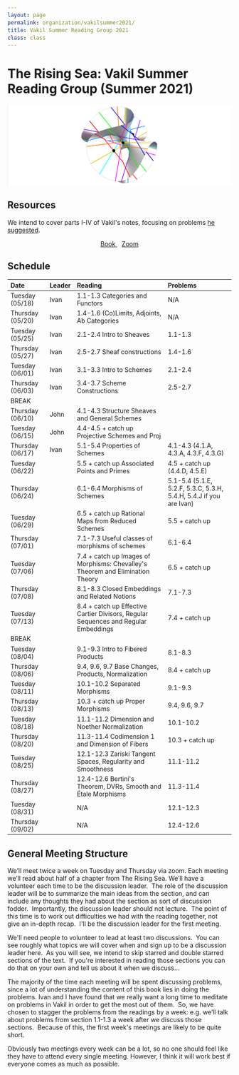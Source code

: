 ```yaml
---
layout: page
permalink: organization/vakilsummer2021/
title: Vakil Summer Reading Group 2021
class: class
---
```


# The Rising Sea: Vakil Summer Reading Group (Summer 2021)
![RRS](/images/projects/clebsch.jpg "An illustration of a clebsch surface.")

## Resources
We intend to cover parts I-IV of Vakil's notes, focusing on problems [he suggested](https://math216.wordpress.com/category/agittoc-2020/). 
<div class="button-container" style="text-align: center">
    <a href="http://math.stanford.edu/~vakil/216blog/FOAGdec3014public.pdf05" class="button" style="margin:5px">
    <i class="fas fa-book"></i>
    Book
    </a>
    <a href="https://uwmadison.zoom.us/j/96404725398?pwd=RzRoU3lVMkt1MWRScHJDYm84V3pZZz09" class="button" style="margin:5px">
    <i class="fas fa-video"></i>
    Zoom
    </a>
</div>


## Schedule 


| Date                    | Leader      | Reading | Problems  |
| :---------              | :---------  | :-----  | :---      |
| Tuesday (05/18) | Ivan | 1.1-1.3 Categories and Functors | N/A |
| Thursday (05/20) | Ivan | 1.4-1.6 (Co)Limits, Adjoints, Ab Categories | N/A | 
| Tuesday (05/25) | Ivan | 2.1-2.4 Intro to Sheaves | 1.1-1.3 |
| Thursday (05/27) | Ivan | 2.5-2.7 Sheaf constructions | 1.4-1.6 | 
| Tuesday (06/01) | Ivan | 3.1-3.3 Intro to Schemes | 2.1-2.4 |
| Thursday (06/03) | Ivan | 3.4-3.7 Scheme Constructions | 2.5-2.7 | 
| BREAK | | | |
| Thursday (06/10) | John | 4.1-4.3 Structure Sheaves and General Schemes |  |
| Tuesday (06/15) | John | 4.4-4.5 + catch up Projective Schemes and Proj |  | 
| Thursday (06/17) | Ivan | 5.1-5.4 Properties of Schemes | 4.1-4.3 (4.1.A, 4.3.A, 4.3.F, 4.3.G) |
| Tuesday (06/22) | | 5.5 + catch up Associated Points and Primes | 4.5 + catch up (4.4.D, 4.5.E) | 
| Thursday (06/24) | | 6.1-6.4 Morphisms of Schemes | 5.1-5.4 (5.1.E, 5.2.F, 5.3.C, 5.3.H, 5.4.H, 5.4.J if you are Ivan) |
| Tuesday (06/29) | | 6.5 + catch up Rational Maps from Reduced Schemes | 5.5 + catch up | 
| Thursday (07/01) | | 7.1-7.3 Useful classes of morphisms of schemes | 6.1-6.4 |
| Tuesday (07/06) | | 7.4 + catch up Images of Morphisms: Chevalley's Theorem and Elimination Theory | 6.5 + catch up | 
| Thursday (07/08) | | 8.1-8.3 Closed Embeddings and Related Notions | 7.1-7.3 |
| Tuesday (07/13) | | 8.4 + catch up Effective Cartier Divisors, Regular Sequences and Regular Embeddings | 7.4 + catch up | 
| BREAK | | | |
| Tuesday (08/04) | | 9.1-9.3 Intro to Fibered Products | 8.1-8.3 |
| Thursday (08/06) | | 9.4, 9.6, 9.7 Base Changes, Products, Normalization | 8.4 + catch up | 
| Tuesday (08/11) | | 10.1-10.2 Separated Morphisms | 9.1-9.3 |
| Thursday (08/13) | | 10.3 + catch up Proper Morphisms | 9.4, 9.6, 9.7  | 
| Tuesday (08/18) | | 11.1-11.2 Dimension and Noether Normalization | 10.1-10.2 |
| Thursday (08/20) | | 11.3-11.4 Codimension 1 and Dimension of Fibers | 10.3 + catch up | 
| Tuesday (08/25) | | 12.1-12.3 Zariski Tangent Spaces, Regularity and Smoothness | 11.1-11.2 |
| Thursday (08/27) | | 12.4-12.6 Bertini's Theorem, DVRs, Smooth and Étale Morphisms | 11.3-11.4 | 
| Tuesday (08/31) | | N/A | 12.1-12.3 |
| Thursday (09/02) | | N/A | 12.4-12.6 | 
 
## General Meeting Structure

We’ll meet twice a week on Tuesday and Thursday via zoom. Each meeting we’ll read about half of a chapter from The Rising Sea. We’ll have a volunteer each time to be the discussion leader.  The role of the discussion leader will be to summarize the main ideas from the section, and can include any thoughts they had about the section as sort of discussion fodder.  Importantly, the discussion leader should not lecture.  The point of this time is to work out difficulties we had with the reading together, not give an in-depth recap.  I'll be the discussion leader for the first meeting.

We'll need people to volunteer to lead at least two discussions.  You can see roughly what topics we will cover when and sign up to be a discussion leader here.  As you will see, we intend to skip starred and double starred sections of the text.  If you're interested in reading those sections you can do that on your own and tell us about it when we discuss...

The majority of the time each meeting will be spent discussing problems, since a lot of understanding the content of this book lies in doing the problems. Ivan and I have found that we really want a long time to meditate on problems in Vakil in order to get the most out of them.  So, we have chosen to stagger the problems from the readings by a week: e.g. we’ll talk about problems from section 1.1-1.3 a week after we discuss those sections.  Because of this, the first week's meetings are likely to be quite short.

Obviously two meetings every week can be a lot, so no one should feel like they have to attend every single meeting. However, I think it will work best if everyone comes as much as possible.
 